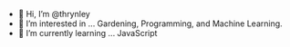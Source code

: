 - 👋 Hi, I’m @thrynley
- 👀 I’m interested in ... Gardening, Programming, and Machine Learning.
- 🌱 I’m currently learning ... JavaScript

<!---
thrynley/thrynley is a ✨ special ✨ repository because its `README.md` (this file) appears on your GitHub profile.
You can click the Preview link to take a look at your changes.
--->
